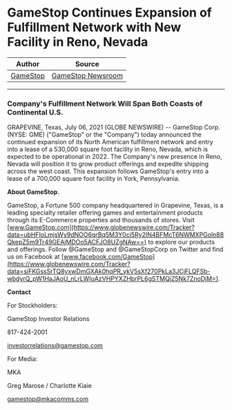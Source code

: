 # GameStop Continues Expansion of Fulfillment Network with New Facility in Reno, Nevada

| Author       | Source       | 
| :-------------: |:-------------:|
|  [GameStop](https://gamestop.gcs-web.com/about-gamestop) | [GameStop Newsroom](https://gamestop.gcs-web.com/news-releases/news-release-details/gamestop-continues-expansion-fulfillment-network-new-facility) | 

---


### Company's Fulfillment Network Will Span Both Coasts of Continental U.S.

GRAPEVINE, Texas, July 06, 2021 (GLOBE NEWSWIRE) -- GameStop Corp. (NYSE: GME) ("GameStop" or the "Company") today announced the continued expansion of its North American fulfillment network and entry into a lease of a 530,000 square foot facility in Reno, Nevada, which is expected to be operational in 2022. The Company's new presence in Reno, Nevada will position it to grow product offerings and expedite shipping across the west coast. This expansion follows GameStop's entry into a lease of a 700,000 square foot facility in York, Pennsylvania.

**About GameStop.**

GameStop, a Fortune 500 company headquartered in Grapevine, Texas, is a leading specialty retailer offering games and entertainment products through its E-Commerce properties and thousands of stores. Visit [www.GameStop.com](https://www.globenewswire.com/Tracker?data=ubHFIoLmjsWy9dNOO6qrBq5M3Y0ci5Ry2IN4BFMcT6NWMXPGoln88QkepZ5m9Tr49GEAjMDOo5ACFJO8UZgNAw==) to explore our products and offerings. Follow @GameStop and @GameStopCorp on Twitter and find us on Facebook at [www.facebook.com/GameStop](https://www.globenewswire.com/Tracker?data=siFKGssSrTQ8yxwDmGXAk0hqPR_ykV5sXf270PkLa3JCjFLQFSb-wbdyrQ_pW1HaJAoU_nLrLWIuAzVHPYXZHbrPL6gSTMQjZ5Nk7ZnoDjM=).

**Contact**

For Stockholders:

GameStop Investor Relations

817-424-2001

[investorrelations@gamestop.com](https://www.globenewswire.com/Tracker?data=ZUbZyG8w2f_Ys2cQS0q0FboY2Z6vDxBqEbth4XM_XthxbRU8_ege3yjGGmNxojmhOiC4hxyXBFD1QbaY8fd-kZ_0LgPeNHxdnFXlP2pBcHpSJjZKMORF3KLSIdiN-Z2a)

For Media:

MKA

Greg Marose / Charlotte Kiaie

[gamestop@mkacomms.com](https://www.globenewswire.com/Tracker?data=X5Jl5EaiulTWZRjHqRipYsyVDxWsnx5YWLO5glEwS5rBSqmfmw_B3UP1oFYFQD-a3fTTO8kLXjLOwxRPWFpkVX8VAyovre0zsHeM6ED1mL8=)
